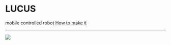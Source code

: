 # LUCUS
mobile controlled robot
<a href="https://www.youtube.com/watch?v=1mxHK4MeRZQ&t=604s">How to make it</a><br>
<hr>
<div>
    <img src="https://gihaa.dev/static/media/p2.e36d3c6a9121753c7837.jpg">
</div>
